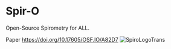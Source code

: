 # Spir-O
Open-Source Spirometry for ALL.

Paper https://doi.org/10.17605/OSF.IO/A82D7
![SpiroLogoTrans](https://user-images.githubusercontent.com/58347016/133869452-a0f2e05c-1937-4f35-88c2-7a0e4367f610.png)
